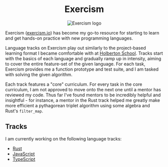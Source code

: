 <h1 align="center">Exercism</h1>

<p align="center">
  <img src="https://proxy.duckduckgo.com/iu/?u=https%3A%2F%2Fseeklogo.com%2Fimages%2FE%2Fexercism-logo-83221A7D0F-seeklogo.com.png&f=1" alt="Exercism logo">
</p>

Exercism ([exercism.io](./exercism.io)) has become my go-to resource for starting to learn and get hands-on practice
with new programming languages.

Language tracks on Exercism play out similarly to the project-based learning format I became comfortable with at [Holberton School](https://holbertonschool.com). Tracks start with the basics of each language and gradually ramp up in intensity, aiming to cover the entire feature-set of the given language. For each task, Exercism provides me a function prototype and test suite, and I am tasked with solving the given algorithm.

Each track features a "core" curriculum. For every task in the core curriculum,
I am not approved to move onto the next one until a mentor has reviewed my code.
Thus far I've found mentors to be incredibly helpful and insightful - for instance,
a mentor in the Rust track helped me greatly make more efficient a pythagorean
triplet algorithm using some algebra and Rust's `filter_map`.

## Tracks

I am currently working on the following language tracks:

* [Rust](./rust)
* [JavaScript](./javascript)
* [TypeScript](./typescript)
